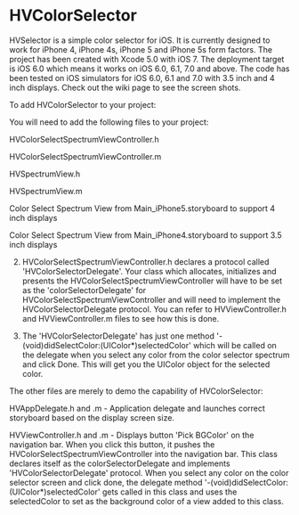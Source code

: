HVColorSelector
===============

HVSelector is a simple color selector for iOS. It is currently designed to work for iPhone 4, iPhone 4s, iPhone 5 and
iPhone 5s form factors. The project has been created with Xcode 5.0 with iOS 7. The deployment target is iOS 6.0 which means it works on iOS 6.0, 6.1, 7.0 and above. The code has been tested on iOS simulators for iOS 6.0, 6.1 and 7.0 with 3.5 inch and 4 inch displays. Check out the wiki page to see the screen shots.

To add HVColorSelector to your project:

You will need to add the following files to your project:

HVColorSelectSpectrumViewController.h

HVColorSelectSpectrumViewController.m

HVSpectrumView.h

HVSpectrumView.m

Color Select Spectrum View from Main_iPhone5.storyboard to support 4 inch displays

Color Select Spectrum View from Main_iPhone4.storyboard to support 3.5 inch displays

2. HVColorSelectSpectrumViewController.h declares a protocol called 'HVColorSelectorDelegate'. Your class which allocates, initializes and presents the HVColorSelectSpectrumViewController will have to be set as the 'colorSelectorDelegate' for HVColorSelectSpectrumViewController and will need to implement the HVColorSelectorDelegate protocol. You can refer to HVViewController.h and HVViewController.m files to see how this is done.

3. The 'HVColorSelectorDelegate' has just one method '-(void)didSelectColor:(UIColor*)selectedColor' which will be called on the delegate when you select any color from the color selector spectrum and click Done. This will get you the UIColor object for the selected color.

The other files are merely to demo the capability of HVColorSelector:

HVAppDelegate.h and .m - Application delegate and launches correct storyboard based on the display screen size.

HVViewController.h and .m - Displays button 'Pick BGColor' on the navigation bar. When you click this button, it pushes the HVColorSelectSpectrumViewController into the navigation bar. This class declares itself as the colorSelectorDelegate and implements 'HVColorSelectorDelegate' protocol. When you select any color on the color selector screen and click done, the delegate method '-(void)didSelectColor:(UIColor*)selectedColor' gets called in this class and uses the selectedColor to set as the background color of a view added to this class.  



